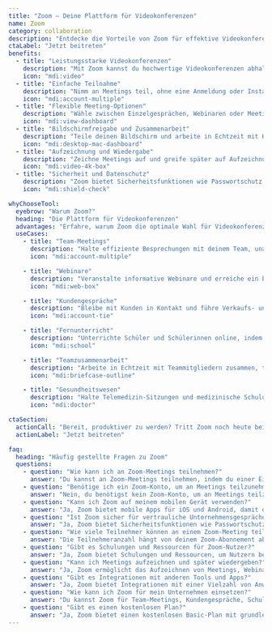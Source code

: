```yaml
---
title: "Zoom – Deine Plattform für Videokonferenzen"
name: Zoom
category: collaboration
description: "Entdecke die Vorteile von Zoom für effektive Videokonferenzen und virtuelle Zusammenarbeit. Trete noch heute bei und bleibe in Verbindung!"
ctaLabel: "Jetzt beitreten"
benefits:
  - title: "Leistungsstarke Videokonferenzen"
    description: "Mit Zoom kannst du hochwertige Videokonferenzen abhalten, egal wo du bist, mit Bild- und Tonqualität in HD."
    icon: "mdi:video"
  - title: "Einfache Teilnahme"
    description: "Nimm an Meetings teil, ohne eine Anmeldung oder Installation zu benötigen – Zoom macht es einfach und benutzerfreundlich."
    icon: "mdi:account-multiple"
  - title: "Flexible Meeting-Optionen"
    description: "Wähle zwischen Einzelgesprächen, Webinaren oder Meetings mit Hunderten von Teilnehmern – Zoom passt sich deinen Bedürfnissen an."
    icon: "mdi:view-dashboard"
  - title: "Bildschirmfreigabe und Zusammenarbeit"
    description: "Teile deinen Bildschirm und arbeite in Echtzeit mit Kollegen und Kunden zusammen, um Projekte voranzutreiben."
    icon: "mdi:desktop-mac-dashboard"
  - title: "Aufzeichnung und Wiedergabe"
    description: "Zeichne Meetings auf und greife später auf Aufzeichnungen zu, um wichtige Informationen nicht zu verpassen."
    icon: "mdi:video-4k-box"
  - title: "Sicherheit und Datenschutz"
    description: "Zoom bietet Sicherheitsfunktionen wie Passwortschutz und Verschlüsselung, um deine Daten und Konferenzen zu schützen."
    icon: "mdi:shield-check"

whyChooseTool:
  eyebrow: "Warum Zoom?"
  heading: "Die Plattform für Videokonferenzen"
  advantages: "Erfahre, warum Zoom die optimale Wahl für Videokonferenzen und virtuelle Zusammenarbeit ist und welche Vorteile es bietet."
  useCases:
    - title: "Team-Meetings"
      description: "Halte effiziente Besprechungen mit deinem Team, unabhängig vom Standort, und arbeite gemeinsam an Projekten."
      icon: "mdi:account-multiple"

    - title: "Webinare"
      description: "Veranstalte informative Webinare und erreiche ein breites Publikum für Schulungen oder Präsentationen."
      icon: "mdi:web-box"

    - title: "Kundengespräche"
      description: "Bleibe mit Kunden in Kontakt und führe Verkaufs- und Supportgespräche über Zoom, um Beziehungen zu stärken."
      icon: "mdi:account-tie"

    - title: "Fernunterricht"
      description: "Unterrichte Schüler und Schülerinnen online, indem du Lehrinhalte per Video teilst und interaktive Kurse gestaltest."
      icon: "mdi:school"

    - title: "Teamzusammenarbeit"
      description: "Arbeite in Echtzeit mit Teammitgliedern zusammen, teile Dokumente und stelle sicher, dass alle auf demselben Stand sind."
      icon: "mdi:briefcase-outline"

    - title: "Gesundheitswesen"
      description: "Halte Telemedizin-Sitzungen und medizinische Schulungen sicher und privat über die Zoom-Plattform."
      icon: "mdi:doctor"

ctaSection:
  actionCall: "Bereit, produktiver zu werden? Tritt Zoom noch heute bei!"
  actionLabel: "Jetzt beitreten"

faq:
  heading: "Häufig gestellte Fragen zu Zoom"
  questions:
    - question: "Wie kann ich an Zoom-Meetings teilnehmen?"
      answer: "Du kannst an Zoom-Meetings teilnehmen, indem du einer Einladung folgst oder eine Meeting-ID eingibst. Eine vorherige Anmeldung ist in der Regel nicht erforderlich."
    - question: "Benötige ich ein Zoom-Konto, um an Meetings teilzunehmen?"
      answer: "Nein, du benötigst kein Zoom-Konto, um an Meetings teilzunehmen. Ein Konto ist jedoch erforderlich, um eigene Meetings zu planen und zu hosten."
    - question: "Kann ich Zoom auf meinem mobilen Gerät verwenden?"
      answer: "Ja, Zoom bietet mobile Apps für iOS und Android, damit du von unterwegs aus an Meetings teilnehmen oder eigene Meetings abhalten kannst."
    - question: "Ist Zoom sicher für vertrauliche Unternehmensgespräche?"
      answer: "Ja, Zoom bietet Sicherheitsfunktionen wie Passwortschutz und End-to-End-Verschlüsselung, um vertrauliche Unternehmenskommunikation zu gewährleisten."
    - question: "Wie viele Teilnehmer können an einem Zoom-Meeting teilnehmen?"
      answer: "Die Teilnehmeranzahl hängt von deinem Zoom-Abonnement ab. Free-Plan-Meetings können bis zu 100 Teilnehmer haben, während kostenpflichtige Pläne größere Meetings unterstützen."
    - question: "Gibt es Schulungen und Ressourcen für Zoom-Nutzer?"
      answer: "Ja, Zoom bietet Schulungen und Ressourcen, um Nutzern bei der optimalen Nutzung der Plattform zu helfen."
    - question: "Kann ich Meetings aufzeichnen und später wiedergeben?"
      answer: "Ja, Zoom ermöglicht das Aufzeichnen von Meetings, Webinaren und Schulungen. Die Aufzeichnungen können später angesehen oder geteilt werden."
    - question: "Gibt es Integrationen mit anderen Tools und Apps?"
      answer: "Ja, Zoom bietet Integrationen mit einer Vielzahl von Anwendungen, darunter Google Calendar, Slack, Microsoft Teams und mehr."
    - question: "Wie kann ich Zoom für mein Unternehmen einsetzen?"
      answer: "Du kannst Zoom für Team-Meetings, Kundengespräche, Schulungen und Webinare verwenden. Erkunde die verschiedenen Anwendungsfälle, um zu sehen, wie Zoom in dein Unternehmen passt."
    - question: "Gibt es einen kostenlosen Plan?"
      answer: "Ja, Zoom bietet einen kostenlosen Basic-Plan mit grundlegenden Funktionen. Es gibt auch kostenpflichtige Pläne mit erweiterten Funktionen und mehr Teilnehmern."
---
```

